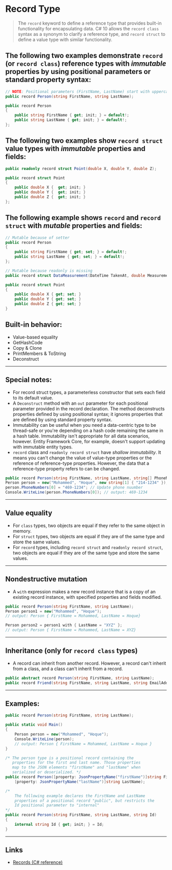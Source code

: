 # Record Type
>The `record` keyword to define a reference type that provides built-in functionality for encapsulating data.
>C# 10 allows the `record class` syntax as a synonym to clarify a reference type, and `record struct` to define a value type with similar functionality. 

## The following two examples demonstrate `record` (or `record class`) reference types with _immutable_ properties by using positional parameters or standard property syntax:

```csharp
// NOTE: Positional parameters (FirstName, LastName) start with uppercase
public record Person(string FirstName, string LastName);

public record Person
{
    public string FirstName { get; init; } = default!;
    public string LastName { get; init; } = default!;
};
```
## The following two examples show `record struct` value types with _immutable_ properties and fields:

```csharp
public readonly record struct Point(double X, double Y, double Z);

public record struct Point
{
    public double X {  get; init; }
    public double Y {  get; init; }
    public double Z {  get; init; }
};
```
## The following example shows `record` and `record struct` with _mutable_ properties and fields:

```csharp
// Mutable because of setter
public record Person
{
    public string FirstName { get; set; } = default!;
    public string LastName { get; set; } = default!;
};

// Mutable because readonly is missing
public record struct DataMeasurement(DateTime TakenAt, double Measurement);

public record struct Point
{
    public double X { get; set; }
    public double Y { get; set; }
    public double Z { get; set; }
}
```

## Built-in behavior:
* Value-based equality
* GetHashCode
* Copy & Clone
* PrintMembers & ToString
* Deconstruct

---
## Special notes:
* For record struct types, a parameterless constructor that sets each field to its default value.
* A `Deconstruct` method with an `out` parameter for each positional parameter provided in the record declaration. The method deconstructs properties defined by using positional syntax; it ignores properties that are defined by using standard property syntax.
* Immutability can be useful when you need a data-centric type to be thread-safe or you're depending on a hash code remaining the same in a hash table. Immutability isn't appropriate for all data scenarios, however. Entity Framework Core, for example, doesn't support updating with immutable entity types.
* `record` class and `readonly record struct` have _shallow immutability_. It means you can't change the value of value-type properties or the reference of reference-type properties. However, the data that a reference-type property refers to can be changed.
```csharp
public record Person(string FirstName, string LastName, string[] PhoneNumbers);
Person person = new("Mohammed", "Hoque", new string[1] { "214-1234" });
person.PhoneNumbers[0] = "469-1234"; // Update phone nuumber
Console.WriteLine(person.PhoneNumbers[0]); // output: 469-1234
``` 
---
## Value equality
* For `class` types, two objects are equal if they refer to the same object in memory.
* For `struct` types, two objects are equal if they are of the same type and store the same values.
* For `record` types, including `record struct` and `readonly record struct`, two objects are equal if they are of the same type and store the same values.
---
## Nondestructive mutation
* A `with` expression makes a new record instance that is a copy of an existing record instance, with specified properties and fields modified.
```csharp
public record Person(string FirstName, string LastName);
Person person1 = new("Mohammed", "Hoque");
// output: Person { FirstName = Mohammed, LastName = Hoque}

Person person2 = person1 with { LastName = "XYZ" };
// output: Person { FirstName = Mohammed, LastName = XYZ}
```

---
## Inheritance (only for `record class` types)
* A record can inherit from another record. However, a record can't inherit from a class, and a class can't inherit from a record.

```csharp
public abstract record Person(string FirstName, string LastName);
public record Friend(string FirstName, string LastName, string EmailAddress): Person(FirstName, LastName)
```
---
## Examples:

```csharp
public record Person(string FirstName, string LastName);

public static void Main()
{
    Person person = new("Mohammed", "Hoque");
    Console.WriteLine(person);
    // output: Person { FirstName = Mohammed, LastName = Hoque }
}

/* The person type is a positional record containing the
   properties for the first and last name. Those properties
   map to the JSON elements "firstName" and "lastName" when
   serialized or deserialized. */
public record Person([property: JsonPropertyName("firstName")]string FirstName, 
    [property: JsonPropertyName("lastName")]string LastName);

/*
    The following example declares the FirstName and LastName
    properties of a positional record "public", but restricts the 
    Id positional parameter to "internal"
*/
public record Person(string FirstName, string LastName, string Id)
{
    internal string Id { get; init; } = Id;
}
```

---
## Links
* [Records (C# reference)](https://learn.microsoft.com/en-us/dotnet/csharp/language-reference/builtin-types/record)
